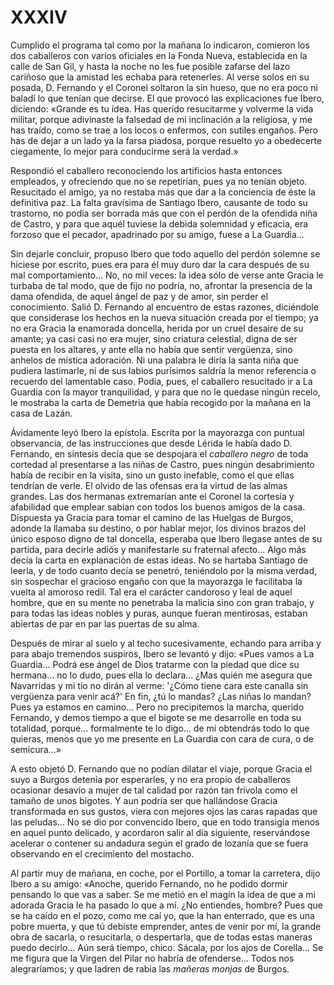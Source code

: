 # XXXIV

Cumplido el programa tal como por la mañana lo indicaron, comieron los dos
caballeros con varios oficiales en la Fonda Nueva, establecida en la calle de
San Gil, y hasta la noche no les fue posible zafarse del lazo cariñoso que la
amistad les echaba para retenerles. Al verse solos en su posada, D. Fernando
y el Coronel soltaron la sin hueso, que no era poco ni baladí lo que tenían que
decirse. El que provocó las explicaciones fue Ibero, diciendo: «Grande es tu
idea. Has querido resucitarme y volverme la vida militar, porque adivinaste la
falsedad de mi inclinación a la religiosa, y me has traído, como se trae a los
locos o enfermos, con sutiles engaños. Pero has de dejar a un lado ya la farsa
piadosa, porque resuelto yo a obedecerte ciegamente, lo mejor para conducirme
será la verdad.»

Respondió el caballero reconociendo los artificios hasta entonces empleados,
y ofreciendo que no se repetirían, pues ya no tenían objeto. Resucitado el
amigo, ya no restaba más que dar a la conciencia de éste la definitiva paz. La
falta gravísima de Santiago Ibero, causante de todo su trastorno, no podía ser
borrada más que con el perdón de la ofendida niña de Castro, y para que aquél
tuviese la debida solemnidad y eficacia, era forzoso que el pecador, apadrinado
por su amigo, fuese a La Guardia...

Sin dejarle concluir, propuso Ibero que todo aquello del perdón solemne se
hiciese por escrito, pues era para él muy duro dar la cara después de su mal
comportamiento... No, no mil veces: la idea sólo de verse ante Gracia le
turbaba de tal modo, que de fijo no podría, no, afrontar la presencia de la
dama ofendida, de aquel ángel de paz y de amor, sin perder el conocimiento.
Salió D. Fernando al encuentro de estas razones, diciéndole que considerase los
hechos en la nueva situación creada por el tiempo; ya no era Gracia la
enamorada doncella, herida por un cruel desaire de su amante; ya casi casi no
era mujer, sino criatura celestial, digna de ser puesta en los altares, y ante
ella no había que sentir vergüenza, sino anhelos de mística adoración. Ni una
palabra le diría la santa niña que pudiera lastimarle, ni de sus labios
purísimos saldría la menor referencia o recuerdo del lamentable caso. Podía,
pues, el caballero resucitado ir a La Guardia con la mayor tranquilidad, y para
que no le quedase ningún recelo, le mostraba la carta de Demetria que había
recogido por la mañana en la casa de Lazán.

Ávidamente leyó Ibero la epístola. Escrita por la mayorazga con puntual
observancia, de las instrucciones que desde Lérida le había dado D. Fernando,
en síntesis decía que se despojara el *caballero negro* de toda cortedad al
presentarse a las niñas de Castro, pues ningún desabrimiento había de recibir
en la visita, sino un gusto inefable, como el que ellas tendrían de verle. El
olvido de las ofensas era la virtud de las almas grandes. Las dos hermanas
extremarían ante el Coronel la cortesía y afabilidad que emplear sabían con
todos los buenos amigos de la casa. Dispuesta ya Gracia para tomar el camino de
las Huelgas de Burgos, adonde la llamaba su destino, o por hablar mejor, los
divinos brazos del único esposo digno de tal doncella, esperaba que Ibero
llegase antes de su partida, para decirle adiós y manifestarle su fraternal
afecto... Algo más decía la carta en explanación de estas ideas. No se hartaba
Santiago de leerla, y de todo cuanto decía se penetró, teniéndolo por la misma
verdad, sin sospechar el gracioso engaño con que la mayorazga le facilitaba la
vuelta al amoroso redil. Tal era el carácter candoroso y leal de aquel hombre,
que en su mente no penetraba la malicia sino con gran trabajo, y para todas las
ideas nobles y puras, aunque fueran mentirosas, estaban abiertas de par en par
las puertas de su alma.

Después de mirar al suelo y al techo sucesivamente, echando para arriba y para
abajo tremendos suspiros, Ibero se levantó y dijo: «Pues vamos a La Guardia...
Podrá ese ángel de Dios tratarme con la piedad que dice su hermana... no lo
dudo, pues ella lo declara... ¿Mas quién me asegura que Navarridas y mi tío no
dirán al verme: '¿Cómo tiene cara este canalla sin vergüenza para venir acá?'
En fin, ¿tú lo mandas? ¿Las niñas lo mandan? Pues ya estamos en camino... Pero
no precipitemos la marcha, querido Fernando, y demos tiempo a que el bigote se
me desarrolle en toda su totalidad, porque... formalmente te lo digo... de mí
obtendrás todo lo que quieras, menos que yo me presente en La Guardia con cara
de cura, o de semicura...»

A esto objetó D. Fernando que no podían dilatar el viaje, porque Gracia el suyo
a Burgos detenía por esperarles, y no era propio de caballeros ocasionar
desavío a mujer de tal calidad por razón tan frívola como el tamaño de unos
bigotes. Y aun podría ser que hallándose Gracia transformada en sus gustos,
viera con mejores ojos las caras rapadas que las peludas... No se dio por
convencido Ibero, que en todo transigía menos en aquel punto delicado,
y acordaron salir al día siguiente, reservándose acelerar o contener su
andadura según el grado de lozanía que se fuera observando en el crecimiento
del mostacho.

Al partir muy de mañana, en coche, por el Portillo, a tomar la carretera, dijo
Ibero a su amigo: «Anoche, querido Fernando, no he podido dormir pensando lo
que vas a saber. Se me metió en el magín la idea de que a mi adorada Gracia le
ha pasado lo que a mí. ¿No entiendes, hombre? Pues que se ha caído en el pozo,
como me caí yo, que la han enterrado, que es una pobre muerta, y que tú debiste
emprender, antes de venir por mí, la grande obra de sacarla, o resucitarla,
o despertarla, que de todas estas maneras puedo decirlo... Aún será tiempo,
chico. Sácala, por los ajos de Corella... Se me figura que la Virgen del Pilar
no habría de ofenderse... Todos nos alegraríamos; y que ladren de rabia las
*mañeras monjas* de Burgos.
